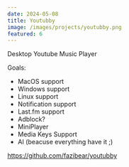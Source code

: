 ```yaml
---
date: 2024-05-08
title: Youtubby
image: /images/projects/youtubby.png
featured: 6
---
```


Desktop Youtube Music Player

<!--more-->

Goals:

 - MacOS support
 - Windows support
 - Linux support
 - Notification support
 - Last.fm support
 - Adblock?
 - MiniPlayer
 - Media Keys Support
 - AI (beacuse everything have it ;)

https://github.com/fazibear/youtubby
